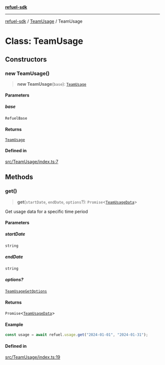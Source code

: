 [**refuel-sdk**](../../README.md)

***

[refuel-sdk](../../modules.md) / [TeamUsage](../README.md) / TeamUsage

# Class: TeamUsage

## Constructors

### new TeamUsage()

> **new TeamUsage**(`base`): [`TeamUsage`](TeamUsage.md)

#### Parameters

##### base

`RefuelBase`

#### Returns

[`TeamUsage`](TeamUsage.md)

#### Defined in

[src/TeamUsage/index.ts:7](https://github.com/refuel-ai/refuel-sdk/blob/992e715e614e75caa11e039ae8b03c5366ed7bea/src/TeamUsage/index.ts#L7)

## Methods

### get()

> **get**(`startDate`, `endDate`, `options`?): `Promise`\<[`TeamUsageData`](../../types/type-aliases/TeamUsageData.md)\>

Get usage data for a specific time period

#### Parameters

##### startDate

`string`

##### endDate

`string`

##### options?

[`TeamUsageGetOptions`](../../types/interfaces/TeamUsageGetOptions.md)

#### Returns

`Promise`\<[`TeamUsageData`](../../types/type-aliases/TeamUsageData.md)\>

#### Example

```ts
const usage = await refuel.usage.get("2024-01-01", "2024-01-31");
```

#### Defined in

[src/TeamUsage/index.ts:19](https://github.com/refuel-ai/refuel-sdk/blob/992e715e614e75caa11e039ae8b03c5366ed7bea/src/TeamUsage/index.ts#L19)
